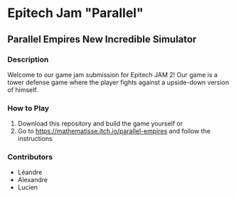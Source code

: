 # Epitech Jam "Parallel"
## Parallel Empires New Incredible Simulator

### Description
Welcome to our game jam submission for Epitech JAM 2!
Our game is a tower defense game where the player fights against a upside-down version of himself.

### How to Play
1. Download this repository and build the game yourself or
2. Go to https://mathematisse.itch.io/parallel-empires and follow the instructions

### Contributors
- Léandre
- Alexandre
- Lucien
